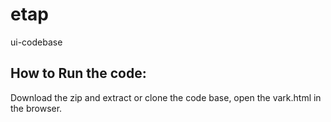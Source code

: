 # etap
ui-codebase

## How to Run the code:
  Download the zip and extract or clone the code base, open the vark.html in the browser.
  
